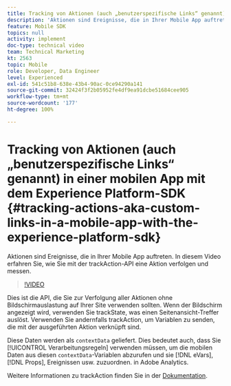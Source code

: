 ```yaml
---
title: Tracking von Aktionen (auch „benutzerspezifische Links“ genannt) in einer mobilen App mit dem Experience Platform-SDK
description: 'Aktionen sind Ereignisse, die in Ihrer Mobile App auftreten. In diesem Video erfahren Sie, wie Sie mit der trackAction-API eine Aktion verfolgen und messen. '
feature: Mobile SDK
topics: null
activity: implement
doc-type: technical video
team: Technical Marketing
kt: 2563
topic: Mobile
role: Developer, Data Engineer
level: Experienced
exl-id: 541c51b8-638e-43b4-90ac-0ce94290a141
source-git-commit: 32424f3f2b05952fe4df9ea91dcbe51684cee905
workflow-type: tm+mt
source-wordcount: '177'
ht-degree: 100%

---
```


# Tracking von Aktionen (auch „benutzerspezifische Links“ genannt) in einer mobilen App mit dem Experience Platform-SDK {#tracking-actions-aka-custom-links-in-a-mobile-app-with-the-experience-platform-sdk}

Aktionen sind Ereignisse, die in Ihrer Mobile App auftreten. In diesem Video erfahren Sie, wie Sie mit der trackAction-API eine Aktion verfolgen und messen.

>[!VIDEO](https://video.tv.adobe.com/v/26268/?quality=12)

Dies ist die API, die Sie zur Verfolgung aller Aktionen ohne Bildschirmauslastung auf Ihrer Site verwenden sollten. Wenn der Bildschirm angezeigt wird, verwenden Sie trackState, was einen Seitenansicht-Treffer auslöst. Verwenden Sie andernfalls trackAction, um Variablen zu senden, die mit der ausgeführten Aktion verknüpft sind.

Diese Daten werden als `contextData` geliefert. Dies bedeutet auch, dass Sie [!UICONTROL Verarbeitungsregeln] verwenden müssen, um die mobilen Daten aus diesen `contextData`-Variablen abzurufen und sie [!DNL eVars], [!DNL Props], Ereignissen usw. zuzuordnen. in Adobe Analytics.

Weitere Informationen zu trackAction finden Sie in der [Dokumentation](https://aep-sdks.gitbook.io/docs/using-mobile-extensions/mobile-core/configuration-reference/mobile-core-api-reference).
